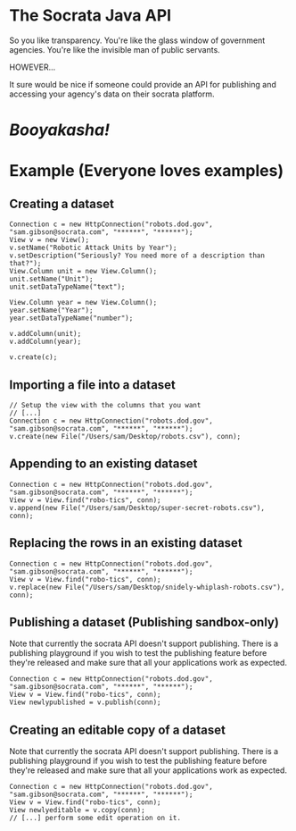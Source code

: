 The Socrata Java API
====================

So you like transparency. You're like the glass window of government agencies. You're like the invisible man of public servants.

HOWEVER...

It sure would be nice if someone could provide an API for publishing and accessing your agency's data on their socrata platform.

_Booyakasha!_
=============

Example (Everyone loves examples)
=================================

Creating a dataset
------------------

    Connection c = new HttpConnection("robots.dod.gov", "sam.gibson@socrata.com", "******", "******");
    View v = new View();
    v.setName("Robotic Attack Units by Year");
    v.setDescription("Seriously? You need more of a description than that?");
    View.Column unit = new View.Column();
    unit.setName("Unit");
    unit.setDataTypeName("text");

    View.Column year = new View.Column();
    year.setName("Year");
    year.setDataTypeName("number");

    v.addColumn(unit);
    v.addColumn(year);

    v.create(c);

Importing a file into a dataset
-------------------------------

    // Setup the view with the columns that you want
    // [...]
    Connection c = new HttpConnection("robots.dod.gov", "sam.gibson@socrata.com", "******", "******");
    v.create(new File("/Users/sam/Desktop/robots.csv"), conn);

Appending to an existing dataset
--------------------------------

    Connection c = new HttpConnection("robots.dod.gov", "sam.gibson@socrata.com", "******", "******");
    View v = View.find("robo-tics", conn);
    v.append(new File("/Users/sam/Desktop/super-secret-robots.csv"), conn);

Replacing the rows in an existing dataset
-----------------------------------------

    Connection c = new HttpConnection("robots.dod.gov", "sam.gibson@socrata.com", "******", "******");
    View v = View.find("robo-tics", conn);
    v.replace(new File("/Users/sam/Desktop/snidely-whiplash-robots.csv"), conn);

Publishing a dataset (Publishing sandbox-only)
----------------------------------------------

Note that currently the socrata API doesn't support publishing. There is a publishing playground if you wish to test the publishing feature before they're released and make sure that all your applications work as expected.

    Connection c = new HttpConnection("robots.dod.gov", "sam.gibson@socrata.com", "******", "******");
    View v = View.find("robo-tics", conn);
    View newlypublished = v.publish(conn);

Creating an editable copy of a dataset
--------------------------------------

Note that currently the socrata API doesn't support publishing. There is a publishing playground if you wish to test the publishing feature before they're released and make sure that all your applications work as expected.


    Connection c = new HttpConnection("robots.dod.gov", "sam.gibson@socrata.com", "******", "******");
    View v = View.find("robo-tics", conn);
    View newlyeditable = v.copy(conn);
    // [...] perform some edit operation on it.
